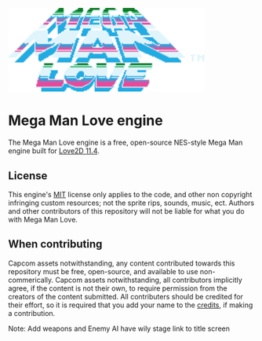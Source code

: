 <img src="https://raw.githubusercontent.com/Yozzaxia1311/MegaManLove/wikires/mml.png" width="400px"/>

# Mega Man Love engine

The Mega Man Love engine is a free, open-source NES-style Mega Man engine built for [Love2D 11.4](http://love2d.org).

## License

This engine's [MIT](./LICENSE) license only applies to the code, and other non copyright infringing custom resources; not the sprite rips, sounds, music, ect. Authors and other contributors of this repository will not be liable for what you do with Mega Man Love.

## When contributing
Capcom assets notwithstanding, any content contributed towards this repository must be free, open-source, and available to use non-commerically. Capcom assets notwithstanding, all contributors implicitly agree, if the content is not their own, to require permission from the creators of the content submitted. All contributers should be credited for their effort, so it is required that you add your name to the [credits](./CREDITS.md), if making a contribution.


Note: Add weapons and Enemy AI
have wily stage link to title screen